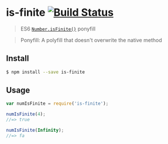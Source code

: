 # is-finite [![Build Status](https://travis-ci.org/sindresorhus/is-finite.svg?branch=master)](https://travis-ci.org/sindresorhus/is-finite)

> ES6 [`Number.isFinite()`](https://developer.mozilla.org/en-US/docs/Web/JavaScript/Reference/Global_Objects/Number/isFinite) ponyfill

> Ponyfill: A polyfill that doesn't overwrite the native method


## Install

```sh
$ npm install --save is-finite
```


## Usage

```js
var numIsFinite = require('is-finite');

numIsFinite(4);
//=> true

numIsFinite(Infinity);
//=> fa